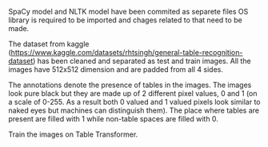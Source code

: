 

SpaCy model and NLTK model have been commited as separete files
OS library is required to be imported and chages related to that need to be made.  



The dataset from kaggle (https://www.kaggle.com/datasets/rhtsingh/general-table-recognition-dataset) has been cleaned and separated as test and train images. All the images have 512x512 dimension and are padded from all 4 sides.

The annotations denote the presence of tables in the images. The images look pure black but they are made up of 2 different pixel values, 0 and 1 (on a scale of 0-255. As a result both 0 valued and 1 valued pixels look similar to naked eyes but machines can distinguish them). The place where tables are present are filled with 1 while non-table spaces are filled with 0.

Train the images on Table Transformer. 
